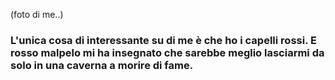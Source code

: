 (foto di me..)

### L'unica cosa di interessante su di me è che ho i capelli rossi. E rosso malpelo mi ha insegnato che sarebbe meglio lasciarmi da solo in una caverna a morire di fame.